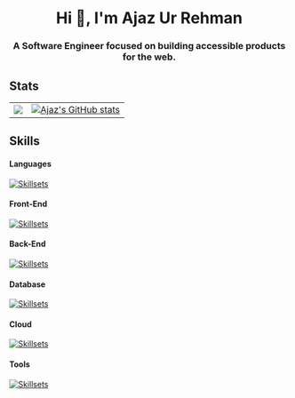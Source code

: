 <h1 align="center">Hi 👋, I'm Ajaz Ur Rehman</h1>
<h3 align="center">A Software Engineer focused on building accessible products for the web.</h3>

## Stats

<table>
  <tr>
    <td>
      <a href="https://github.com/ajaz-ur-rehman"><img src="https://github-readme-streak-stats.herokuapp.com/?user=ajaz-ur-rehman&stroke=ffffff&background=1c1917&ring=0891b2&fire=0891b2&currStreakNum=ffffff&currStreakLabel=0891b2&sideNums=ffffff&sideLabels=ffffff&dates=ffffff&hide_border=true" /></a>
    </td>
    <td>
      <a href="https://github.com/ajaz-ur-rehman"><img src="https://github-readme-stats.vercel.app/api?username=ajaz-ur-rehman&show_icons=true&hide=stars,&count_private=true&title_color=0891b2&text_color=ffffff&icon_color=0891b2&bg_color=1c1917&hide_border=true&show_icons=true" alt="Ajaz's GitHub stats" /></a>
    </td>
  </tr>
</table>

## Skills

#### Languages

[![Skillsets](https://skillicons.dev/icons?i=js,html,css,ts,py)](https://skillicons.dev)

#### Front-End

[![Skillsets](https://skillicons.dev/icons?i=react,vue,nextjs,nuxtjs,vite,tailwind,materialui,bootstrap,figma,xd)](https://skillicons.dev)

#### Back-End

[![Skillsets](https://skillicons.dev/icons?i=nodejs,express,nestjs,flask,bun)](https://skillicons.dev)

#### Database

[![Skillsets](https://skillicons.dev/icons?i=mysql,postgres,mongodb,sqlite,redis)](https://skillicons.dev)

#### Cloud

[![Skillsets](https://skillicons.dev/icons?i=aws,gcp,azure,heroku,cloudflare)](https://skillicons.dev)

#### Tools

[![Skillsets](https://skillicons.dev/icons?i=git,nginx,docker,linux,babel,webpack,bash,postman)](https://skillicons.dev)
